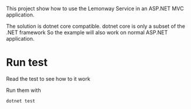 This project show how to use the Lemonway Service in an ASP.NET MVC application.

The solution is dotnet core compatible. dotnet core is only a subset of the .NET framework 
So the example will also work on normal ASP.NET application.

# Run test 

Read the test to see how to it work

Run them with
```
dotnet test
```
